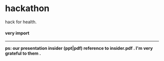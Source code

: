 # hackathon

hack for health.

#### very import 
---
**ps: our presentation insider (ppt|pdf)  reference to insider.pdf .  I'm very grateful to them .**
